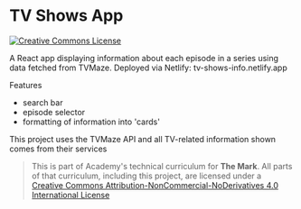 # TV Shows App

<a rel="license" href="http://creativecommons.org/licenses/by-nc-nd/4.0/"><img alt="Creative Commons License" style="border-width:0" src="https://i.creativecommons.org/l/by-nc-nd/4.0/88x31.png" /></a>


A React app displaying information about each episode in a series using data fetched from TVMaze. Deployed via Netlify: tv-shows-info.netlify.app

Features
- search bar
- episode selector
- formatting of information into 'cards'




This project uses the  TVMaze API and all TV-related information shown comes from their services

> This is part of Academy's technical curriculum for **The Mark**. All parts of that curriculum, including this project, are licensed under a <a rel="license" href="http://creativecommons.org/licenses/by-nc-nd/4.0/">Creative Commons Attribution-NonCommercial-NoDerivatives 4.0 International License</a>
